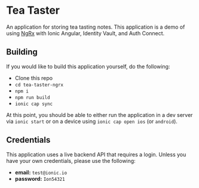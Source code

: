 # Tea Taster

An application for storing tea tasting notes. This application is a demo of using [NgRx](https://ngrx.io) with Ionic Angular, Identity Vault, and Auth Connect.

## Building

If you would like to build this application yourself, do the following:

- Clone this repo
- `cd tea-taster-ngrx`
- `npm i`
- `npm run build`
- `ionic cap sync`

At this point, you should be able to either run the application in a dev server via `ionic start` or on a device using `ionic cap open ios` (or `android`).

## Credentials

This application uses a live backend API that requires a login. Unless you have your own credentials, please use the following:

- **email:** `test@ionic.io`
- **password:** `Ion54321`
